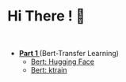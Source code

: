 <h1> Hi There ! 🤘</h1><br>
<ul>
  <li><b><a href = "https://github.com/r-sajal/DeepLearning-/tree/master/Natural-Language-Processing/Part%201">Part 1 </a></b>(Bert-Transfer Learning) <br><ul>
    <li><a href="https://github.com/r-sajal/DeepLearning-/blob/master/Natural-Language-Processing/Part%201/bert_hugging_github.ipynb">Bert: Hugging Face</a></li>
    <li><a href="https://github.com/r-sajal/DeepLearning-/blob/master/Natural-Language-Processing/Part%201/bert_ktrain_for_github.ipynb">Bert: ktrain</a></li>
    </ul>
    </li>
  </ul>
